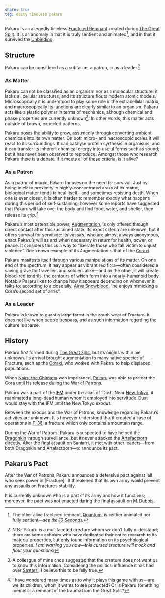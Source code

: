 ```yaml
---
share: true
tag: deity timeless pakaru
---
```


Pakaru is an allegedly timeless [Fractured Remnant](Fractured%20Remnants.md) created during [The Great Split](The%20Great%20Split.md). It is an anomaly in that it is truly sentient and animated[^1], and in that it survived the [Unbinding](Unbinding.md). 

[^1]: The other  alive fractured remnant, [Quantum](Quantum.md), is neither animated nor fully sentient—*see the [10 Seconds](10%20Seconds.md).*

## Structure

Pakaru can be considered as a subtance, a patron, or as a leader.[^2]

[^2]: N.B.: Pakaru is a multifaceted creature whom we don’t fully understand; there are some scholars who have dedicated their entire research to its material properties, but only found information on its psychological properties. *I am warning you now—this cursed creature will mock and flout your questions!*

### As Matter
Pakaru can not be classified as an organism nor as a molecular structure: it lacks all cellular structures, and its structure flouts modern atomic models. Microscopically it is understood to play some role in the extracellular matrix, and macroscopically its functions are clearly similar to an organism. Pakaru acts like a plastic polymer in terms of mechanics, although chemical and phase properties are currently unknown[^3]. In other words, this matter acts outside of known, expected patterns. 

[^3]: A colleague of mine once suggested that the creature does not want us to know this information. Considering the political influence it has had over [Santarri](Santarri.md), I believe this to be fully true. 

Pakaru poses the ability to grow, assumedly through converting ambient chemicals into its own matter. On both micro- and macroscopic scales it will react to its surroundings. It can catalyse protein synthesis in organisms, and it can transfer its inherent chemical energy into useful forms such as sound; but it has never been observed to reproduce. Amongst those who research Pakaru there is a debate: if it meets all of these criteria, is it alive? 

### As a Patron
As a patron of magic, Pakaru focuses on the need for survival. Just by being in close proximity to highly-concentrated areas of its matter, biological matter tends to heal itself—and sometimes resisting death.  When one is even closer, it is often harder to remember exactly what happens during this period of self-sustaining; however some reports have suggested that Pakaru will take over the body and find food, water, and shelter, then release its grip.[^4]

[^4]: I have wondered many times as to why it plays this game with us—are we its children, whom it wants to see protected? Or is Pakaru something memetic: a remnant of the trauma from the Great Split?

Pakaru’s most ostensible power, [Augmentation](Pakaru%E2%80%99s%20Augmentation.md), is only offered through direct contact after this sustained state. Its exact criteria are unknown, but it offers survival for servitude: its vassals, who are almost always anonymous, enact Pakaru’s will as and when necessary in return for health, power, or peace. It considers this as a way to “liberate those who fall victim to unjust violence”. One known example of its Augmentation is that of the [Coraxi](../../5%20Species/Coraxi.md). 

Pakaru manifests itself through various manipulations of its matter. On one end of the spectrum, it may appear as vibrant red flora—often considered a saving grave for travellers and soldiers alike—and on the other, it will create blood-red tendrils, the contours of which form into a nearly-humanoid body. Notably Pakaru likes to change how it appears depending on whomever it talks to: according to a close ally, [Airve Snowblood](../1.2%20People/Airve%20Snowblood.md), “he enjoys mimicking a Cora’s second set of arms”.

### As a Leader
Pakaru is known to guard a large forest in the south-west of Fracture. It does not like when people trespass, and as such information regarding the culture is sparse.

## History

Pakaru first formed during [The Great Split](The%20Great%20Split.md), but its origins within are unknown. Its arrival brought augmentation to many native species of Fracture, such as the [Coraxi](../../5%20Species/Coraxi.md), who worked with Pakaru to help displaced populations.

When [Naira, the Chimæra](Naira,%20the%20Chim%C3%A6ra.md) was imprisoned, [Pakaru](Pakaru.md) was able to protect the Cora until his release during the [War of Patrons](War%20of%20Patrons.md).

Pakaru was a part of the [IFM](IFM.md) under the alias of ‘Dust’. Near [New Tokyo](New%20Tokyo.md), it reanimated a long-dead human whom it employed into servitude. Dust would stay with the IFM until the New Tokyo exodus. 

Between the exodus and the War of Patrons, knowledge regarding Pakaru’s activites are unknown. It is however understood that it created a base of operations in [F-36](F-36.md), a fracture which only contains a mountain range.

During the War of Patrons, Pakaru is suspected to have helped the [Dragonkin](Dragonkin.md) through surveillance, but it never attacked the [Artefactborn](Artefactborn.md) directly. After the final assault on Santarri, it met with other leaders—from both Dragonkin and Artefactborn—to announce its pact.

## Pakaru’s Pact

After the War of Patrons, Pakaru announced a defensive pact against ‘all who seek power in [Fracture]’: it threatened that its own army would prevent any assaults on Fracture’s stability. 

It is currently unknown who is a part of its army and how it functions; moreover, the pact was not enacted during the final assault on [M. Dubois](M.%20Dubois.md). 